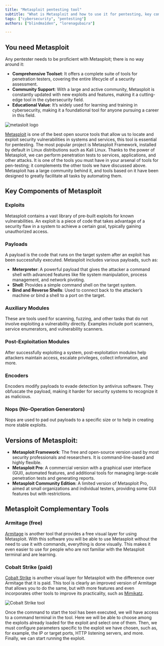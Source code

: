 ```yaml
---
title: "Metasploit pentesting tool"
subtitle: "What is Metasploit and how to use it for pentesting, key components and complementary tools"
tags: ["cybersecurity", "pentesting"]
authors: ["blindma1den", "lorenagubaira"]

---
```


## You need Metasploit

Any pentester needs to be proficient with Metasploit; there is no way around it:

- **Comprehensive Toolset**: It offers a complete suite of tools for penetration testers, covering the entire lifecycle of a security assessment.
- **Community Support**: With a large and active community, Metasploit is constantly updated with new exploits and features, making it a cutting-edge tool in the cybersecurity field.
- **Educational Value**: It’s widely used for learning and training in cybersecurity, making it a foundational tool for anyone pursuing a career in this field.

![metasloit logo](https://github.com/4GeeksAcademy/cybersecurity-syllabus/blob/main/assets/pentesting-fundamentas/metasploit-logo.jpg?raw=true)

[Metasploit](https://www.metasploit.com/) is one of the best open source tools that allow us to locate and exploit security vulnerabilities in systems and services, this tool is essential for pentesting. The most popular project is Metasploit Framework, installed by default in Linux distributions such as Kali Linux. Thanks to the power of Metasploit, we can perform penetration tests to services, applications, and other attacks. It is one of the tools you must have in your arsenal of tools for pen-testing; it complements the other tools we have discussed above. Metasploit has a large community behind it, and tools based on it have been designed to greatly facilitate all tasks by automating them.


## Key Components of Metasploit

### Exploits

Metasploit contains a vast library of pre-built exploits for known vulnerabilities. An exploit is a piece of code that takes advantage of a security flaw in a system to achieve a certain goal, typically gaining unauthorized access.

### Payloads

A payload is the code that runs on the target system after an exploit has been successfully executed. Metasploit includes various payloads, such as:

- **Meterpreter**: A powerful payload that gives the attacker a command shell with advanced features like file system manipulation, process management, and network pivoting.
- **Shell**: Provides a simple command shell on the target system.
- **Bind and Reverse Shells**: Used to connect back to the attacker’s machine or bind a shell to a port on the target.

### Auxiliary Modules

These are tools used for scanning, fuzzing, and other tasks that do not involve exploiting a vulnerability directly. Examples include port scanners, service enumerators, and vulnerability scanners.

### Post-Exploitation Modules

After successfully exploiting a system, post-exploitation modules help attackers maintain access, escalate privileges, collect information, and more.

### Encoders

Encoders modify payloads to evade detection by antivirus software. They obfuscate the payload, making it harder for security systems to recognize it as malicious.

### Nops (No-Operation Generators)

Nops are used to pad out payloads to a specific size or to help in creating more stable exploits.

## Versions of Metasploit:

- **Metasploit Framework**: The free and open-source version used by most security professionals and researchers. It is command-line-based and highly flexible.
- **Metasploit Pro**: A commercial version with a graphical user interface (GUI), automated features, and additional tools for managing large-scale penetration tests and generating reports.
- **Metasploit Community Edition**: A limited version of Metasploit Pro, aimed at small organizations and individual testers, providing some GUI features but with restrictions.

## Metasploit Complementary Tools

### Armitage (free)

[Armitage](https://www.offensive-security.com/metasploit-unleashed/armitage/) is another tool that provides a free visual layer for using Metasploit. With this software you will be able to use Metasploit without the need to use it with commands, everything is done visually. This makes it even easier to use for people who are not familiar with the Metasploit terminal and are learning.

### Cobalt Strike (paid)

[Cobalt Strike](https://www.cobaltstrike.com/) is another visual layer for Metasploit with the difference over Armitage that it is paid. This tool is clearly an improved version of Armitage that allows you to do the same, but with more features and even incorporates other tools to improve its practicality, such as [Mimikatz](https://github.com/ParrotSec/mimikatz).

![Cobalt Strike tool](https://github.com/4GeeksAcademy/cybersecurity-syllabus/blob/main/assets/metasploitable.png?raw=true)

Once the command to start the tool has been executed, we will have access to a command terminal in the tool. Here we will be able to choose among the exploits already loaded for the exploit and select one of them. Then, we must configure parameters specific to the exploit we have chosen, such as, for example, the IP or target ports, HTTP listening servers, and more. Finally, we can start running the exploit.
